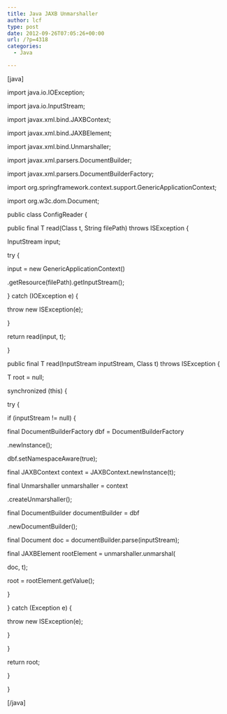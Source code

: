 ```yaml
---
title: Java JAXB Unmarshaller
author: lcf
type: post
date: 2012-09-26T07:05:26+00:00
url: /?p=4318
categories:
  - Java

---
```

[java]

import java.io.IOException;
  
import java.io.InputStream;

import javax.xml.bind.JAXBContext;
  
import javax.xml.bind.JAXBElement;
  
import javax.xml.bind.Unmarshaller;
  
import javax.xml.parsers.DocumentBuilder;
  
import javax.xml.parsers.DocumentBuilderFactory;

import org.springframework.context.support.GenericApplicationContext;
  
import org.w3c.dom.Document;

public class ConfigReader {
   
public final <T>T read(Class<T> t, String filePath) throws ISException {
   
InputStream input;
   
try {
   
input = new GenericApplicationContext()
   
.getResource(filePath).getInputStream();
   
} catch (IOException e) {
   
throw new ISException(e);
   
}
   
return read(input, t);
   
}

public final <T>T read(InputStream inputStream, Class<T> t) throws ISException {
   
T root = null;
   
synchronized (this) {
   
try {
   
if (inputStream != null) {
   
final DocumentBuilderFactory dbf = DocumentBuilderFactory
   
.newInstance();
   
dbf.setNamespaceAware(true);
   
final JAXBContext context = JAXBContext.newInstance(t);
   
final Unmarshaller unmarshaller = context
   
.createUnmarshaller();
   
final DocumentBuilder documentBuilder = dbf
   
.newDocumentBuilder();
   
final Document doc = documentBuilder.parse(inputStream);

final JAXBElement<T> rootElement = unmarshaller.unmarshal(
   
doc, t);

root = rootElement.getValue();
   
}
   
} catch (Exception e) {
   
throw new ISException(e);
   
}
   
}
   
return root;
   
}
  
}

[/java]